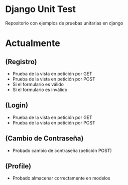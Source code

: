 # Django Unit Test

Repositorio con ejemplos de pruebas unitarias en django

# Actualmente

## (Registro)

* Prueba de la vista en petición por GET
* Prueba de la vista en petición por POST
* Si el formulario es válido
* Si el formulario es inválido

## (Login)

* Prueba de la vista en petición por GET
* Prueba de la vista en petición por POST

## (Cambio de Contraseña)

* Probado cambio de contraseña (petición POST)

## (Profile)

* Probado almacenar correctamente en modelos